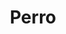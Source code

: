 ---
title: Perro
date: 
draft: false

# descripcion
description : Perro

materials: Plata 925

color: Plateado

dimensions: 2cm x 2cm

code: 02-14-0178

type: "Dijes"

categories: []

price: $4.510,00

# Images
# first image will be shown in the product page
images:
  # - image: "images/path_to_image"
  # La ubicacion de las imagenes es imagenes/Dijes/Dijes.Plata/02-14-0178-perro
  - image: "./images/dijes/plata/02-14-0178-perro.JPG"
---